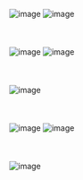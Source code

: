 ![image](https://user-images.githubusercontent.com/81418010/235059038-cd005638-0402-43d3-86af-95b7ec07eb6b.png)
![image](https://user-images.githubusercontent.com/81418010/235065054-2e22cddf-303a-4986-af7b-333b75b67788.png)
<br><br><br><br>
![image](https://user-images.githubusercontent.com/81418010/235074688-21cb3a99-98ca-40a7-b9f2-4c5218665c56.png)
![image](https://user-images.githubusercontent.com/81418010/235076741-f02a33e5-a2b8-4569-8516-890722ef788a.png)
<br><br><br><br>
![image](https://user-images.githubusercontent.com/81418010/235077200-b23d3a0b-b232-4962-9281-5931ce825790.png)
<br><br><br><br>
![image](https://user-images.githubusercontent.com/81418010/235093524-fbbb39b9-9184-4c46-8235-46faa01cc5bd.png)
![image](https://user-images.githubusercontent.com/81418010/235117649-b1f4819f-22b9-4425-a2f6-4eb2c30e181b.png)
<br><br><br><br>
![image](https://user-images.githubusercontent.com/81418010/235406171-0c87efb6-0ac9-4055-9b81-80d31d09f953.png)
